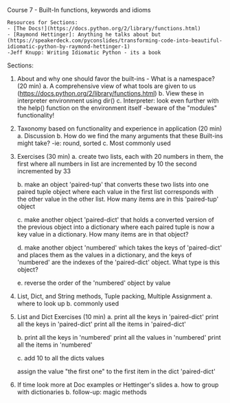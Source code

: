 Course 7 - Built-In functions, keywords and idioms

    Resources for Sections: 
    - [The Docs!](https://docs.python.org/2/library/functions.html)
    - [Raymond Hettinger]: Anything he talks about but (https://speakerdeck.com/pyconslides/transforming-code-into-beautiful-idiomatic-python-by-raymond-hettinger-1)
    -Jeff Knupp: Writing Idiomatic Python - its a book



Sections:

1. About and why one should favor the built-ins - What is a namespace? (20 min)
    a. A comprehensive view of what tools are given to us (https://docs.python.org/2/library/functions.html) 
    b. View these in interpreter environment using dir()
    c. Interpreter: look even further with the help() function on the environment itself
        -beware of the "modules" functionality!

2. Taxonomy based on functionality and experience in application (20 min)
    a. Discussion
    b. How do we find the many arguments that these Built-ins might take?
        -ie: round, sorted
    c. Most commonly used

3. Exercises (30 min)
    a. create two lists, each with 20 numbers in them, the first where all numbers in list are 
    incremented by 10 the second incremented by 33

    b. make an object 'paired-tup' that converts these two lists into one paired tuple object where each value in the first list corresponds with the other value in the other list. How many items are in this 'paired-tup' object

    c. make another object 'paired-dict' that holds a converted version of the previous object into a dictionary where each paired tuple is now a key value in a dictionary. How many items are in that object?

    d. make another object 'numbered' which takes the keys of 'paired-dict' and places them as the values in a dictionary, and the keys of 'numbered' are the indexes of the 'paired-dict' object. What type is this object? 

    e. reverse the order of the 'numbered' object by value

4. List, Dict, and String methods, Tuple packing, Multiple Assignment
    a. where to look up
    b. commonly used

5. List and Dict Exercises (10 min)
    a. print all the keys in 'paired-dict'
       print all the keys in 'paired-dict'
       print all the items in 'paired-dict'

    b. print all the keys in 'numbered' 
       print all the values in 'numbered' 
       print all the items in 'numbered'

    c. add 10 to all the dicts values

    assign the value "the first one" to the first item in the dict 'paired-dict'

6. If time look more at Doc examples or Hettinger's slides
    a. how to group with dictionaries
    b. follow-up: magic methods


